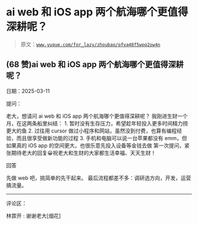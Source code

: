 # ai web 和 iOS app 两个航海哪个更值得深耕呢？

> 原文：[`www.yuque.com/for_lazy/zhoubao/ofva48f5wpq2ow4n`](https://www.yuque.com/for_lazy/zhoubao/ofva48f5wpq2ow4n)

## (68 赞)ai web 和 iOS app 两个航海哪个更值得深耕呢？

日期：2025-03-11

提问：

老大，想请问 ai web 和 iOS app 两个航海哪个更值得深耕呢？ 我刚进生财一个月，在这两条船里纠结： 1. 暂时没有生存压力，希望趁年轻投入更多时间精力捞更大的鱼 2. 过往用 cursor 做过小程序和网站，虽然没到付费，也算有编程经验，而且很享受做新功能的过程
3. 手机和电脑可以说一台苹果都没有 emm，但如果真的 iOS app 的空间更大，也很乐意先投入设备等金钱去做
第一次提问，紧张期待老大的回复😀祝老大和生财的大家都生活幸福、天天生财！

回答

先做 web 吧，挑简单的先干起来。 最后流程都差不多：调研选方向，开发，运营搞流量。

* * *

评论区：

林霏开 : 谢谢老大[烟花]